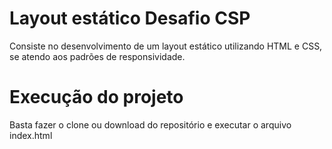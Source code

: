 # Layout estático Desafio CSP
Consiste no desenvolvimento de um layout estático utilizando HTML e CSS, se atendo aos padrões de responsividade.

# Execução do projeto
Basta fazer o clone ou download do repositório e executar o arquivo index.html

